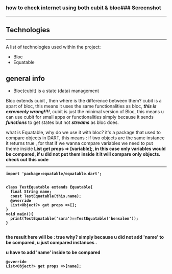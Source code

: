 
### how to check internet using both cubit &amp; bloc### Screenshot
***

## Technologies
***
A list of technologies used within the project:
* Bloc
* Equatable

## general info
- Bloc(cubit) is a state (data) management

Bloc extends cubit , then where is the difference between them?
cubit is a apart of bloc, this means it uses the same functionalities as bloc, _**this is exremenly wrong!!!!**_, cubit is just the minimal version of Bloc, this means u can use cubit for small apps or functionalities simply because it sends _**functions**_ to get states but not _**streams**_ as bloc does.

what is Equatable, why do we use it with bloc?
it's a package that used to compare objects in DART, this means : if two  objects are the same instance it returns true , for that if we wanna compare variables we need to put theme inside **List<Object> get props => [variable];**, in this case only variables would be compared, if u did not put them inside it it will compare only objects. check out this code
  
***
```
import 'package:equatable/equatable.dart';


class TestEquatable extends Equatable{
  final String name;
  const TestEquatable(this.name);
  @override
  List<Object?> get props =>[];
}
void main(){
  print(TestEquatable('sara')==TestEquatable('bensalem'));
}
  
```
the result here will be : true 
  why? simply because u did not add 'name' to be compared, u just compared instances  .
  
u have to add 'name' inside to be compared
  ```
  @override
  List<Object?> get props =>[name]; 
```

